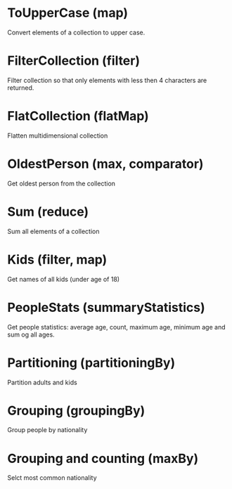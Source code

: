 ToUpperCase (map)
=================

Convert elements of a collection to upper case.

FilterCollection (filter)
=========================

Filter collection so that only elements with less then 4 characters are returned.

FlatCollection (flatMap)
========================

Flatten multidimensional collection

OldestPerson (max, comparator)
==============================

Get oldest person from the collection

Sum (reduce)
============

Sum all elements of a collection

Kids (filter, map)
==================

Get names of all kids (under age of 18)

PeopleStats (summaryStatistics)
===============================

Get people statistics: average age, count, maximum age, minimum age and sum og all ages.

Partitioning (partitioningBy)
=========================

Partition adults and kids

Grouping (groupingBy)
=========================

Group people by nationality

Grouping and counting (maxBy)
=============================

Selct most common nationality
